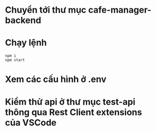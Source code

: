 # Chuyển tới thư mục cafe-manager-backend

# Chạy lệnh

```
npm i
npm start
```

# Xem các cấu hình ở .env

# Kiểm thử api ở thư mục test-api thông qua Rest Client extensions của VSCode

